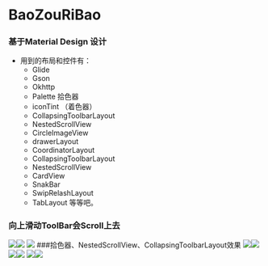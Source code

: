 # BaoZouRiBao

### 基于Material Design 设计

* 用到的布局和控件有：
	* Glide
	* Gson
	* Okhttp
	* Palette  拾色器
	* iconTint （着色器）
	* CollapsingToolbarLayout
	* NestedScrollView
	* CircleImageView
	* drawerLayout
	* CoordinatorLayout 
	* CollapsingToolbarLayout
	* NestedScrollView
	* CardView
	* SnakBar
	* SwipRelashLayout
	* TabLayout    等等吧。
### 向上滑动ToolBar会Scroll上去
![](http://i.imgur.com/ZPxrixM.png)![](http://i.imgur.com/bejmCca.png)
![](http://i.imgur.com/BdoW7Zw.png)
###拾色器、NestedScrollView、CollapsingToolbarLayout效果
![](http://i.imgur.com/8FYVyTk.png)![](http://i.imgur.com/GRqvWyY.png)
![](http://i.imgur.com/YmHwjDY.png)![](http://i.imgur.com/XyQIMAO.png)
![](http://i.imgur.com/d7AvFr2.png)![](http://i.imgur.com/qenICaP.png)

	





